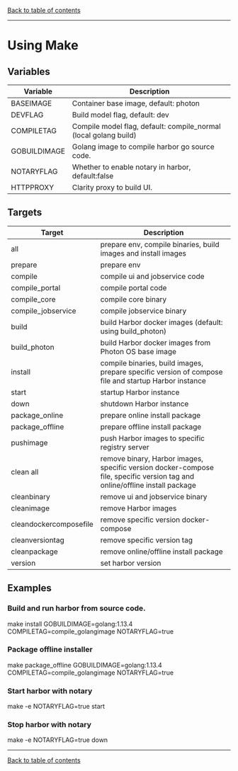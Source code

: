 [Back to table of contents](../index.md)

----------
# Using Make

## Variables

Variable           | Description
-------------------|-------------
BASEIMAGE          | Container base image, default: photon
DEVFLAG            | Build model flag, default: dev
COMPILETAG         | Compile model flag, default: compile_normal (local golang build)
GOBUILDIMAGE       | Golang image to compile harbor go source code.
NOTARYFLAG         | Whether to enable notary in harbor, default:false
HTTPPROXY          | Clarity proxy to build UI.

## Targets

Target              | Description
--------------------|-------------
all                 | prepare env, compile binaries, build images and install images
prepare             | prepare env
compile             | compile ui and jobservice code
compile_portal      | compile portal code
compile_core        | compile core binary
compile_jobservice  | compile jobservice binary
build               | build Harbor docker images (default: using build_photon)
build_photon        | build Harbor docker images from Photon OS base image
install             | compile binaries, build images, prepare specific version of compose file and startup Harbor instance
start               | startup Harbor instance
down                | shutdown Harbor instance
package_online      | prepare online install package
package_offline     | prepare offline install package
pushimage           | push Harbor images to specific registry server
clean all           | remove binary, Harbor images, specific version docker-compose file, specific version tag and online/offline install package
cleanbinary         | remove ui and jobservice binary
cleanimage          | remove Harbor images
cleandockercomposefile  | remove specific version docker-compose
cleanversiontag     | remove specific version tag
cleanpackage        | remove online/offline install package
version				 | set harbor version

## Examples

### Build and run harbor from source code.
make install GOBUILDIMAGE=golang:1.13.4 COMPILETAG=compile_golangimage NOTARYFLAG=true

### Package offline installer
make package_offline GOBUILDIMAGE=golang:1.13.4 COMPILETAG=compile_golangimage NOTARYFLAG=true

### Start harbor with notary
make -e NOTARYFLAG=true start

### Stop harbor with notary
make -e NOTARYFLAG=true down


----------

[Back to table of contents](../index.md)